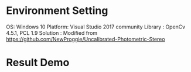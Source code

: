 # Environment Setting
OS: Windows 10
Platform: Visual Studio 2017 community
Library : OpenCv 4.5.1, PCL 1.9
Solution : Modified from https://github.com/NewProggie/Uncalibrated-Photometric-Stereo
# Result Demo

